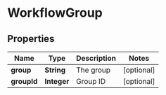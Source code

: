 

# WorkflowGroup


## Properties

| Name | Type | Description | Notes |
|------------ | ------------- | ------------- | -------------|
|**group** | **String** | The group |  [optional] |
|**groupId** | **Integer** | Group ID |  [optional] |



